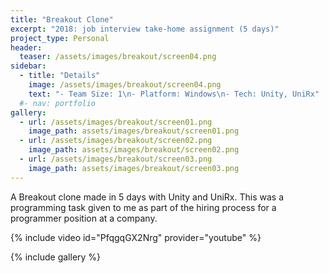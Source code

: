 ```yaml
---
title: "Breakout Clone"
excerpt: "2018: job interview take-home assignment (5 days)"
project_type: Personal
header:
  teaser: /assets/images/breakout/screen04.png
sidebar:
  - title: "Details"
    image: /assets/images/breakout/screen04.png
    text: "- Team Size: 1\n- Platform: Windows\n- Tech: Unity, UniRx"
  #- nav: portfolio
gallery:
  - url: /assets/images/breakout/screen01.png
    image_path: assets/images/breakout/screen01.png
  - url: /assets/images/breakout/screen02.png
    image_path: assets/images/breakout/screen02.png
  - url: /assets/images/breakout/screen03.png
    image_path: assets/images/breakout/screen03.png
---
```


A Breakout clone made in 5 days with Unity and UniRx. This was a programming task given to me as part of the hiring process for a programmer position at a company.

{% include video id="PfqgqGX2Nrg" provider="youtube" %}

{% include gallery %}